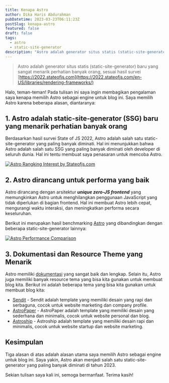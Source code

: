 ```yaml
---
title: Kenapa Astro
author: Dika Haris Abdurahman
pubDatetime: 2023-03-23T06:11:23Z
postSlug: kenapa-astro
featured: false
draft: false
tags:
  - astro
  - static-site-generator
description: "Astro adalah generator situs statis (static-site-generator) baru yang sangat menarik perhatian banyak orang, sesuai hasil survei stateofjs.com"
---
```


> Astro adalah generator situs statis (static-site-generator) baru yang sangat menarik perhatian banyak orang, sesuai hasil survei [https://2022.stateofjs.com](https://2022.stateofjs.com/en-US/libraries/rendering-frameworks/)

Halo, teman-teman! Pada tulisan ini saya ingin membagikan pengalaman saya kenapa memilih Astro sebagai engine untuk blog ini. Saya memilih Astro karena beberapa alasan, diantaranya:

## 1. Astro adalah static-site-generator (SSG) baru yang menarik perhatian banyak orang

Berdasarkan hasil survei State of JS 2022, Astro adalah salah satu static-site-generator yang paling banyak diminati. Hal ini menunjukkan bahwa Astro adalah salah satu SSG yang paling banyak diminati oleh developer di seluruh dunia. Hal ini tentu membuat saya penasaran untuk mencoba Astro.

<div>
  <a href="/assets/astro-interest.png">
    <img src="/assets/astro-interest.png" class="sm:w-1/1 mx-auto" alt="Astro Rangking Interest by Stateofjs.com">
  </a>
</div>

## 2. Astro dirancang untuk performa yang baik

Astro dirancang dengan arsitektur ***unique zero-JS frontend*** yang memungkinkan Astro untuk menghilangkan penggunaan JavaScript yang tidak diperlukan di bagian frontend. Hal ini membuat Astro lebih cepat, mengurangi waktu interaksi, dan meningkatkan performa secara keseluruhan.

Berikut ini merupakan hasil benchmarking [Astro](https://astro.build/) yang dibandingkan dengan beberapa static-site-generator lainnya:
<div>
  <a href="/assets/astro-performance.png">
    <img src="/assets/astro-performance.png" class="sm:w-1/1 mx-auto" alt="Astro Performance Comparison">
  </a>
</div>

## 3. Dokumentasi dan Resource Theme yang Menarik

Astro memiliki [dokumentasi](https://docs.astro.build/en/getting-started/) yang sangat baik dan lengkap. Selain itu, Astro juga memiliki banyak resource tema yang bisa kita gunakan untuk membuat blog kita. Berikut ini adalah beberapa tema yang bisa kita gunakan untuk membuat blog kita:

* [Sendit](https://astro.build/themes/details/sendit/) - Sendit adalah template yang memiliki desain yang rapi dan serbaguna, cocok untuk website marketing dan company profile.
* [AstroPaper](https://astro.build/themes/details/astro-paper/) - AstroPaper adalah template yang memiliki desain yang sederhana dan minimalis, cocok untuk website personal dan blog.
* [Astroship](https://astro.build/themes/details/astroship/) - Astroship adalah template yang memiliki desain rapi dan minimalis, cocok untuk website startup dan website marketing.

## Kesimpulan

Tiga alasan di atas adalah alasan utama saya memilih Astro sebagai engine untuk blog ini. Saya yakin, Astro akan menjadi salah satu static-site-generator yang paling banyak diminati di tahun 2023.

Sekian tulisan saya kali ini, semoga bermanfaat. Terima kasih!
